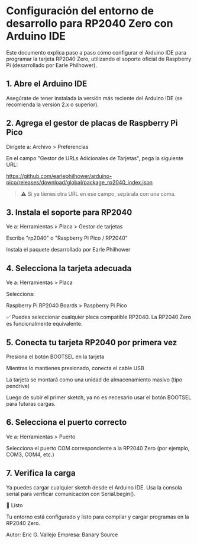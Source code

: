 # Configuración del entorno de desarrollo para RP2040 Zero con Arduino IDE

Este documento explica paso a paso cómo configurar el Arduino IDE para programar la tarjeta RP2040 Zero, utilizando el soporte oficial de Raspberry Pi (desarrollado por Earle Philhower).

## 1. Abre el Arduino IDE

Asegúrate de tener instalada la versión más reciente del Arduino IDE (se recomienda la versión 2.x o superior).

## 2. Agrega el gestor de placas de Raspberry Pi Pico

Dirígete a: Archivo > Preferencias

En el campo "Gestor de URLs Adicionales de Tarjetas", pega la siguiente URL:

https://github.com/earlephilhower/arduino-pico/releases/download/global/package_rp2040_index.json

> ⚠️ Si ya tienes otra URL en ese campo, sepárala con una coma.

## 3. Instala el soporte para RP2040

Ve a: Herramientas > Placa > Gestor de tarjetas

Escribe "rp2040" o "Raspberry Pi Pico / RP2040"

Instala el paquete desarrollado por Earle Philhower

## 4. Selecciona la tarjeta adecuada

Ve a: Herramientas > Placa

Selecciona:

Raspberry Pi RP2040 Boards > Raspberry Pi Pico

✅ Puedes seleccionar cualquier placa compatible RP2040. La RP2040 Zero es funcionalmente equivalente.

## 5. Conecta tu tarjeta RP2040 por primera vez

Presiona el botón BOOTSEL en la tarjeta

Mientras lo mantienes presionado, conecta el cable USB

La tarjeta se montará como una unidad de almacenamiento masivo (tipo pendrive)

Luego de subir el primer sketch, ya no es necesario usar el botón BOOTSEL para futuras cargas.

## 6. Selecciona el puerto correcto

Ve a: Herramientas > Puerto

Selecciona el puerto COM correspondiente a la RP2040 Zero (por ejemplo, COM3, COM4, etc.)

## 7. Verifica la carga

Ya puedes cargar cualquier sketch desde el Arduino IDE. Usa la consola serial para verificar comunicación con Serial.begin().

🌟 Listo

Tu entorno está configurado y listo para compilar y cargar programas en la RP2040 Zero.

Autor: Eric G. Vallejo
Empresa: Banary Source
